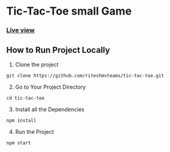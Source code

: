 # Tic-Tac-Toe small Game
### [Live view](https://www.google.com)

## How to Run Project Locally
1. Clone the project
```shell
git clone https://github.com/riteshmvteams/tic-tac-toe.git 
```
2. Go to Your Project Directory
```shell
cd tic-tac-toe
```
3. Install all the Dependencies
```shell
npm install
```
4. Run the Project
```shell
npm start
```
